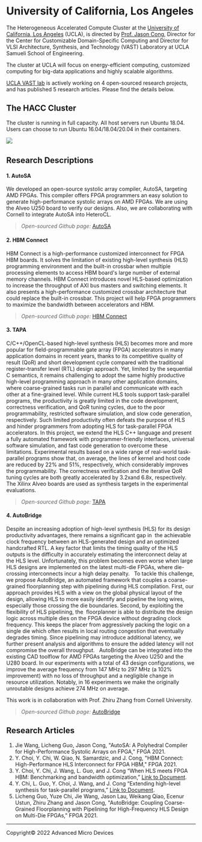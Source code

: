 # University of California, Los Angeles
The Heterogeneous Accelerated Compute Cluster at the [University of California, Los Angeles](https://www.ucla.edu/) (UCLA), is directed by [Prof. Jason Cong](https://vast.cs.ucla.edu/people/faculty/jason-cong), Director for the Center for Customizable Domain-Specific Computing and Director for VLSI Architecture, Synthesis, and Technology (VAST) Laboratory at UCLA Samueli School of Engineering.

The cluster at UCLA will focus on energy-efficient computing, customized computing for big-data applications and highly scalable algorithms.

[UCLA VAST lab](https://github.com/UCLA-VAST) is actively working on 4 open-sourced research projects, and has published 5 research articles. Please find the details below.

## The HACC Cluster
The cluster is running in full capacity. All host servers run Ubuntu 18.04.
Users can choose to run Ubuntu 16.04/18.04/20.04 in their containers.

![](/images/ucla/xacc_ucla.png)
 
## Research Descriptions
#### 1. AutoSA
We developed an open-source systolic array compiler, AutoSA, targeting AMD FPGAs. This compiler offers FPGA programmers an easy solution to generate high-performance systolic arrays on AMD FPGAs. We are using the Alveo U250 board to verify our designs. Also, we are collaborating with Cornell to integrate AutoSA into HeteroCL.

> *Open-sourced Github page:* [AutoSA](https://github.com/UCLA-VAST/AutoSA)

#### 2. HBM Connect
HBM Connect is a high-performance customized interconnect for FPGA HBM boards. It solves the limitation of existing high-level synthesis (HLS) programming environment and the built-in crossbar when multiple processing elements to access HBM board's large number of external memory channels. HBM Connect introduces novel HLS-based optimization to increase the throughput of AXI bus masters and switching elements. It also presents a high-performance customized crossbar architecture that could replace the built-in crossbar. This project will help FPGA programmers to maximize the bandwidth between accelerators and HBM.

> *Open-sourced Github page:* [HBM Connect](https://github.com/UCLA-VAST/hbmbench)

#### 3. TAPA
C/C++/OpenCL-based high-level synthesis (HLS) becomes more and more popular for field-programmable gate array (FPGA) accelerators in many application domains in recent years, thanks to its competitive quality of result (QoR) and short development cycle compared with the traditional register-transfer level (RTL) design approach. Yet, limited by the sequential C semantics, it remains challenging to adopt the same highly productive high-level programming approach in many other application domains, where coarse-grained tasks run in parallel and communicate with each other at a fine-grained level. While current HLS tools support task-parallel programs, the productivity is greatly limited in the code development, correctness verification, and QoR tuning cycles, due to the poor programmability, restricted software simulation, and slow code generation, respectively. Such limited productivity often defeats the purpose of HLS and hinder programmers from adopting HLS for task-parallel FPGA accelerators. In this project, we extend the HLS C++ language and present a fully automated framework with programmer-friendly interfaces, universal software simulation, and fast code generation to overcome these limitations. Experimental results based on a wide range of real-world task-parallel programs show that, on average, the lines of kernel and host code are reduced by 22% and 51%, respectively, which considerably improves the programmability. The correctness verification and the iterative QoR tuning cycles are both greatly accelerated by 3.2xand 6.8x, respectively. The Xilinx Alveo boards are used as synthesis targets in the experimental evaluations. 

> *Open-sourced Github page:* [TAPA](https://github.com/UCLA-VAST/tapa)

#### 4. AutoBridge
Despite an increasing adoption of high-level synthesis (HLS) for its design productivity advantages, there remains a significant gap in  the achievable clock frequency between an HLS-generated design and an optimized handcrafted RTL.
A key factor that limits the timing quality of the HLS outputs is the difficulty in accurately estimating the interconnect delay at the HLS level. Unfortunately, this problem becomes even worse when large HLS designs are implemented on the latest multi-die FPGAs, where die-crossing interconnects incur a high delay penalty.
 
To tackle this challenge, we propose AutoBridge, an automated framework that couples a coarse-grained floorplanning step with pipelining during HLS compilation. First, our approach provides HLS with a view on the global physical layout of the design, allowing HLS to more easily identify and pipeline the long wires, especially those crossing the die boundaries. Second, by exploiting the flexibility of HLS pipelining, the  floorplanner is able to distribute the design logic across multiple dies on the FPGA device without degrading clock frequency. This keeps the placer from aggressively packing the logic on a single die which often results in local routing congestion that eventually degrades timing. Since pipelining may introduce additional latency, we further present analysis and algorithms to ensure the added latency will not compromise the overall throughput.
 
AutoBridge can be integrated into the existing CAD toolflow for AMD FPGAs targeting the Alveo U250 and the U280 board. In our experiments with a total of 43 design configurations, we improve the average frequency from 147 MHz to 297 MHz (a 102\% improvement) with no loss of throughput and a negligible change in resource utilization. Notably, in 16 experiments we make the originally unroutable designs achieve 274 MHz on average. 

This work is in collaboration with Prof. Zhiru Zhang from Cornell University. 

> *Open-sourced Github page:* [AutoBridge](https://github.com/Licheng-Guo/AutoBridge)

## Research Articles
1. Jie Wang, Licheng Guo, Jason Cong, "AutoSA: A Polyhedral Compiler for High-Performance Systolic Arrays on FPGA," FPGA 2021.
2. Y. Choi, Y. Chi, W. Qiao, N. Samardzic, and J. Cong, "HBM Connect: High-Performance HLS Interconnect for FPGA HBM," FPGA 2021.
3. Y. Choi, Y. Chi, J. Wang, L. Guo, and J. Cong “When HLS meets FPGA HBM: Benchmarking and bandwidth optimization,” [Link to Document](https://arxiv.org/abs/2010.06075).
4. Y. Chi, L. Guo, Y. Choi, J. Wang, and J. Cong “Extending high-level synthesis for task-parallel programs,” [Link to Document](https://arxiv.org/abs/2009.11389).
5. Licheng Guo, Yuze Chi, Jie Wang, Jason Lau, Weikang Qiao, Ecenur Ustun, Zhiru Zhang and Jason Cong, "AutoBridge: Coupling Coarse-Grained Floorplanning with Pipelining for High-Frequency HLS Design on Multi-Die FPGAs," FPGA 2021.


---------------------------------------
<p class="copyright">Copyright&copy; 2022 Advanced Micro Devices</p>